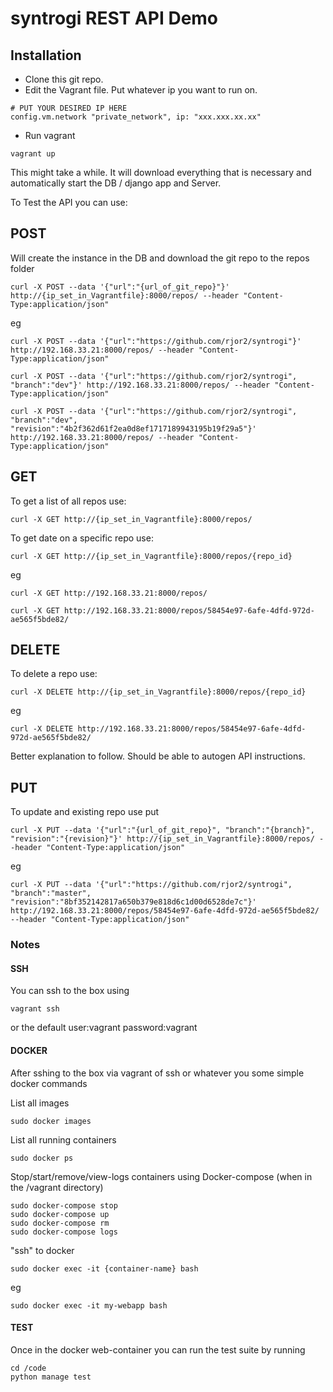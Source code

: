 # syntrogi REST API Demo

## Installation
- Clone this git repo.
- Edit the Vagrant file. Put whatever ip you want to run on.
```
# PUT YOUR DESIRED IP HERE
config.vm.network "private_network", ip: "xxx.xxx.xx.xx"
```
- Run vagrant
```
vagrant up
```

This might take a while. It will download everything that is necessary and automatically start the DB / django app and Server.

To Test the API you can use:

## POST
Will create the instance in the DB and download the git repo to the repos folder

```
curl -X POST --data '{"url":"{url_of_git_repo}"}' http://{ip_set_in_Vagrantfile}:8000/repos/ --header "Content-Type:application/json"
```

eg

```
curl -X POST --data '{"url":"https://github.com/rjor2/syntrogi"}' http://192.168.33.21:8000/repos/ --header "Content-Type:application/json"

curl -X POST --data '{"url":"https://github.com/rjor2/syntrogi", "branch":"dev"}' http://192.168.33.21:8000/repos/ --header "Content-Type:application/json"

curl -X POST --data '{"url":"https://github.com/rjor2/syntrogi", "branch":"dev", "revision":"4b2f362d61f2ea0d8ef1717189943195b19f29a5"}' http://192.168.33.21:8000/repos/ --header "Content-Type:application/json"
```

## GET
To get a list of all repos use:

```
curl -X GET http://{ip_set_in_Vagrantfile}:8000/repos/
```

To get date on a specific repo use:

```
curl -X GET http://{ip_set_in_Vagrantfile}:8000/repos/{repo_id}
```

eg

```
curl -X GET http://192.168.33.21:8000/repos/

curl -X GET http://192.168.33.21:8000/repos/58454e97-6afe-4dfd-972d-ae565f5bde82/
```

## DELETE
To delete a repo use:

```
curl -X DELETE http://{ip_set_in_Vagrantfile}:8000/repos/{repo_id}
```

eg

```
curl -X DELETE http://192.168.33.21:8000/repos/58454e97-6afe-4dfd-972d-ae565f5bde82/
```

Better explanation to follow. Should be able to autogen API instructions.

## PUT
To update and existing repo use put
```
curl -X PUT --data '{"url":"{url_of_git_repo}", "branch":"{branch}", "revision":"{revision}"}' http://{ip_set_in_Vagrantfile}:8000/repos/ --header "Content-Type:application/json"
```

eg

```
curl -X PUT --data '{"url":"https://github.com/rjor2/syntrogi", "branch":"master", "revision":"8bf352142817a650b379e818d6c1d00d6528de7c"}' http://192.168.33.21:8000/repos/58454e97-6afe-4dfd-972d-ae565f5bde82/ --header "Content-Type:application/json"
```

### Notes

#### SSH
You can ssh to the box using
```
vagrant ssh
```
or the default user:vagrant password:vagrant

#### DOCKER
After sshing to the box via vagrant of ssh or whatever you some simple docker commands

List all images
```
sudo docker images
```

List all running containers
```
sudo docker ps
```

Stop/start/remove/view-logs containers using Docker-compose (when in the /vagrant directory)
```
sudo docker-compose stop
sudo docker-compose up
sudo docker-compose rm
sudo docker-compose logs
```

"ssh" to docker
```
sudo docker exec -it {container-name} bash
```
eg
```
sudo docker exec -it my-webapp bash
```

#### TEST
Once in the docker web-container you can run the test suite by running
```
cd /code
python manage test
```
